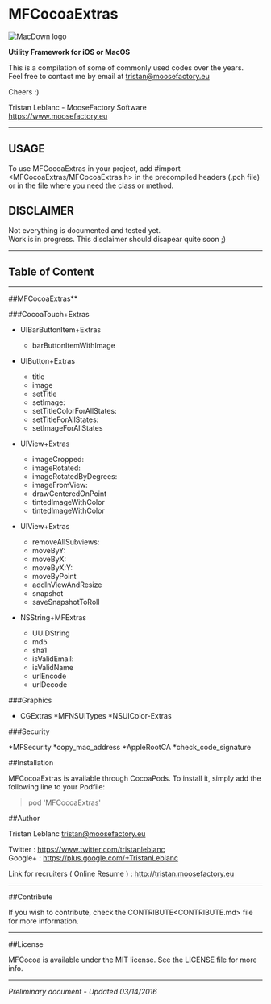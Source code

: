 # MFCocoaExtras

![MacDown logo](https://www.moosefactory.eu/resources/MooseFactoryRoundLogo.png)

**Utility Framework for iOS or MacOS**


This is a compilation of some of commonly used codes over the years.  
Feel free to contact me by email at <tristan@moosefactory.eu>

Cheers :)

Tristan Leblanc - MooseFactory Software  
<https://www.moosefactory.eu>

***

## USAGE

To use MFCocoaExtras in your project, add #import <MFCocoaExtras/MFCocoaExtras.h> in the precompiled headers (.pch file) or in the file where you need the class or method.

## DISCLAIMER

Not everything is documented and tested yet.  
Work is in progress. This disclaimer should disapear quite soon ;)

***

## Table of Content

***

##MFCocoaExtras**

###CocoaTouch+Extras

* UIBarButtonItem+Extras
    * barButtonItemWithImage

* UIButton+Extras
    * title
    * image
    * setTitle
    * setImage:
    * setTitleColorForAllStates:
    * setTitleForAllStates:
    * setImageForAllStates
* UIView+Extras
    * imageCropped:
    * imageRotated:
    * imageRotatedByDegrees:
    * imageFromView:
    * drawCenteredOnPoint
    * tintedImageWithColor
    * tintedImageWithColor
* UIView+Extras
    * removeAllSubviews:
    * moveByY:
    * moveByX:
    * moveByX:Y:
    * moveByPoint
    * addInViewAndResize
    * snapshot
    * saveSnapshotToRoll
* NSString+MFExtras
    * UUIDString
    * md5
    * sha1
    * isValidEmail:
    * isValidName
    * urlEncode
    * urlDecode

###Graphics

* CGExtras
    *MFNSUITypes
    *NSUIColor-Extras


###Security

*MFSecurity
    *copy_mac_address
    *AppleRootCA
    *check_code_signature

##Installation

MFCocoaExtras is available through CocoaPods. To install it, simply add the following line to your Podfile:

>pod 'MFCocoaExtras'

##Author

Tristan Leblanc <tristan@moosefactory.eu>

Twitter     :	<https://www.twitter.com/tristanleblanc>  
Google+     :	<https://plus.google.com/+TristanLeblanc>  

Link for recruiters ( Online Resume ) : <http://tristan.moosefactory.eu>

***

##Contribute

If you wish to contribute, check the CONTRIBUTE<CONTRIBUTE.md> file for more information.

***

##License

MFCocoa is available under the MIT license. See the LICENSE file for more info.

***

*Preliminary document - Updated 03/14/2016*